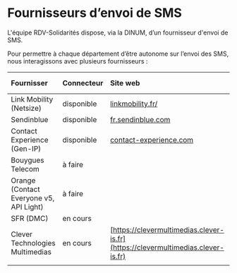 # Fournisseurs d’envoi de SMS

L'équipe RDV-Solidarités dispose, via la DINUM, d’un fournisseur d'envoi de SMS.

Pour permettre à chaque département d’être autonome sur l’envoi des SMS, nous interagissons avec plusieurs fournisseurs :

| Fournisser | Connecteur | Site web | Utilisé par |
| :--- | :--- | :--- | :--- |
| Link Mobility \(Netsize\) | disponible | [linkmobility.fr/](https://linkmobility.fr/) | Par défaut |
| Sendinblue | disponible | [fr.sendinblue.com](https://fr.sendinblue.com/fonctionnalites/sms-marketing/) |  |
| Contact Experience \(Gen-IP\) | disponible | [contact-experience.com](https://contact-experience.com/) | 62 |
| Bouygues Telecom | à faire |  | 64 |
| Orange \(Contact Everyone v5, API Light\) | à faire |  | 80 |
| SFR \(DMC\) | en cours |  | 92 |
| Clever Technologies Multimedias | en cours | [https://clevermultimedias.clever-is.fr](https://clevermultimedias.clever-is.fr) | 77 |
|  |  |  |  |



